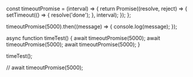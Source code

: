const timeoutPromise = (interval) => {
  return Promise((resolve, reject) => {
    setTimeout(() => {
      resolve('done');
    }, interval);
  });
};

timeoutPromise(5000).then((message) => {
  console.log(message);
});

async function timeTest() {
  await timeoutPromise(5000);
  await timeoutPromise(5000);
  await timeoutPromise(5000);
}

timeTest();

// await timeoutPromise(5000);
